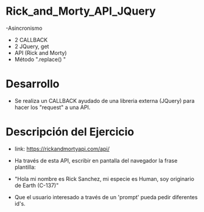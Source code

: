 # Rick_and_Morty_API_JQuery
  -Asincronismo 
  - 2 CALLBACK 
  - 2 JQuery, get 
  -  API (Rick and Morty) 
  -  Método ".replace() " 

# Desarrollo
   - Se realiza un CALLBACK ayudado de una libreria externa (JQuery) para hacer los "request" a una API. 

# Descripción del Ejercicio
  - link: https://rickandmortyapi.com/api/

  - Ha través de esta API, escribir en pantalla del navegador la frase plantilla:
  - "Hola mi nombre es Rick Sanchez, mi especie es Human, soy originario de Earth (C-137)"

  - Que el usuario interesado a través de un 'prompt' pueda pedir diferentes id's.
